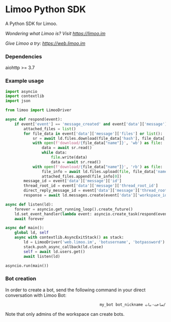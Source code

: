 # Limoo Python SDK
A Python SDK for Limoo.  
  
*Wondering what Limoo is? Visit https://limoo.im*  
  
*Give Limoo a try: https://web.limoo.im*

### Dependencies
aiohttp >= 3.7

### Example usage
```python
import asyncio
import contextlib
import json

from limoo import LimooDriver

async def respond(event):
    if event['event'] == 'message_created' and event['data']['message']['user_id'] != self['id']:
        attached_files = list()
        for file_data in event['data']['message']['files'] or list():
            sr = await ld.files.download(file_data['hash'], file_data['name'])
            with open(f'download/{file_data["name"]}', 'wb') as file:
                data = await sr.read()
                while data:
                    file.write(data)
                    data = await sr.read()
            with open(f'download/{file_data["name"]}', 'rb') as file:
                file_info = await ld.files.upload(file, file_data['name'], file_data['mime_type'])
                attached_files.append(file_info[0])
        message_id = event['data']['message']['id']
        thread_root_id = event['data']['message']['thread_root_id']
        direct_reply_message_id = event['data']['message']['thread_root_id'] and event['data']['message']['id']
        response = await ld.messages.create(event['data']['workspace_id'], event['data']['message']['conversation_id'], event['data']['message']['text'], thread_root_id=thread_root_id or message_id, direct_reply_message_id=thread_root_id and message_id, files=attached_files)

async def listen(ld):
    forever = asyncio.get_running_loop().create_future()
    ld.set_event_handler(lambda event: asyncio.create_task(respond(event)))
    await forever

async def main():
    global ld, self
    async with contextlib.AsyncExitStack() as stack:
        ld = LimooDriver('web.limoo.im', 'botusername', 'botpassword')
        stack.push_async_callback(ld.close)
        self = await ld.users.get()
        await listen(ld)

asyncio.run(main())
```

### Bot creation
In order to create a bot, send the following command in your direct conversation with Limoo Bot:

<div dir="rtl">

```
/ساخت-بات my_bot bot_nickname
```

</div>

Note that only admins of the workspace can create bots.
